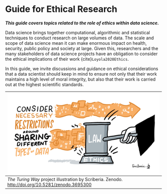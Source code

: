 # Guide for Ethical Research

***This guide covers topics related to the role of ethics within data science.***

Data science brings together computational, algorithmic and statistical techniques to conduct research on large volumes of data. The scale and scope of data science mean it can make enormous impact on health, security, public policy and society at large. Given this, researchers and the many stakeholders of data science projects have an obligation to consider the ethical implications of their work {cite}`Loyola2020Ethics`.

In this guide, we invite discussions and guidance on ethical considerations that a data scientist should keep in mind to ensure not only that their work maintains a high level of moral integrity, but also that their work is carried out at the highest scientific standards.

| ![An illustration of a wooden judge hammer labeled with law is hitting a plank labeled with ethics with a quotation "consider necessary restriction around sharing different types of data"](../figures/ethics.jpg) |
| ---------------|
| _The Turing Way_ project illustration by Scriberia. Zenodo. http://doi.org/10.5281/zenodo.3695300 |
